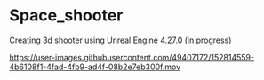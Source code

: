 # Space_shooter
Creating 3d shooter using Unreal Engine 4.27.0 (in progress)


https://user-images.githubusercontent.com/49407172/152814559-4b6108f1-4fad-4fb9-ad4f-08b2e7eb300f.mov

